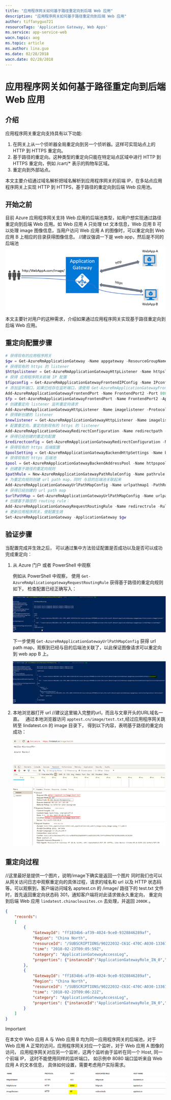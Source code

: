```yaml
---
title: "应用程序网关如何基于路径重定向到后端 Web 应用"
description: "应用程序网关如何基于路径重定向到后端 Web 应用"
author: tiffanyguo721
resourceTags: 'Application Gateway, Web Apps'
ms.service: app-service-web
wacn.topic: aog
ms.topic: article
ms.author: lina.guo
ms.date: 02/28/2018
wacn.date: 02/28/2018
---
```


# 应用程序网关如何基于路径重定向到后端 Web 应用

## 介绍

应用程序网关重定向支持具有以下功能:

1. 在网关上从一个侦听器全局重定向到另一个侦听器。这样可实现站点上的 HTTP 到 HTTPS 重定向。
2. 基于路径的重定向。这种类型的重定向只能在特定站点区域中进行 HTTP 到 HTTPS 重定向，例如 /cart/* 表示的购物车区域。
3. 重定向到外部站点。

本文主要介绍通过域名解析把域名解析到应用程序网关的前端 IP，在多站点应用程序网关上实现 HTTP 到 HTTPS，基于路径的重定向到后端 Web 应用池。

## 开始之前

目前 Azure 应用程序网关支持 Web 应用的后端池类型，如用户想实现通过路径重定向到后端 Web 应用。如 Web 应用 A 只处理 txt 文本信息，Web 应用 B 可以处理 image 图像信息，当用户访问 Web 应用 A 的图像时，可以重定向到 Web 应用 B 上相应的目录获得图像信息。
//建议强调一下是 web app，然后是不同的后端池
![01](media/aog-application-gateway-howto-redirect-to-web-apps/01.png)

本文主要针对用户的这种需求，介绍如果通过应用程序网关实现基于路径重定向到后端 Web 应用。

## 重定向配置步骤

```powershell
# 获得现有的应用程序网关
$gw = Get-AzureRmApplicationGateway -Name appgateway -ResourceGroupName APPGWRG
# 获得现有的 https 的 listener
$httpslistener = Get-AzureRmApplicationGatewayHttpListener -Name httpslistener -ApplicationGateway $gw
# 获得 应用程序网关前端 IP 配置
$fipconfig = Get-AzureRmApplicationGatewayFrontendIPConfig -Name IPconfig -ApplicationGateway $gw
# 添加监听端口，如果已经存在监听端口，请使用 Get-AzureRmApplicationGatewayFrontendPort
Add-AzureRmApplicationGatewayFrontendPort -Name FrontendPort2 -Port 8080 -ApplicationGateway $gw
$fp = Get-AzureRmApplicationGatewayFrontendPort -Name FrontendPort2 -ApplicationGateway $gw
# 创建重定向 listener 监听重定向请求
Add-AzureRmApplicationGatewayHttpListener -Name imagelistener -Protocol Http -FrontendPort $fp -FrontendIPConfiguration $fipconfig -ApplicationGateway $gw -hostname apptest.cn
# 获得新创建的 listener
$newlistener = Get-AzureRmApplicationGatewayHttpListener -Name imagelistener -ApplicationGateway $gw
# 配置重定向，重定向到现有的 https 的 listener
Add-AzureRmApplicationGatewayRedirectConfiguration -Name redirectpath -RedirectType Permanent -TargetListener $httpslistener -IncludePath $true -IncludeQueryString $true -ApplicationGateway $gw
# 获得已经创建的重定向配置
$redirectconfig = Get-AzureRmApplicationGatewayRedirectConfiguration -Name redirectpath -ApplicationGateway $gw
# 获得现有的 https 后端配置
$poolSetting = Get-AzureRmApplicationGatewayBackendHttpSettings -Name backendhttps -ApplicationGateway $gw
# 获得现有的 https 后端池
$pool = Get-AzureRmApplicationGatewayBackendAddressPool -Name httpspool -ApplicationGateway $gw
# 创建基于路径的重定向规则
$pathRule = New-AzureRmApplicationGatewayPathRuleConfig -Name pathrule -Paths "/image/*" -RedirectConfiguration $redirectconfig
# 为重定向规则创建 url path map，同时 与目的后端池关联起来
Add-AzureRmApplicationGatewayUrlPathMapConfig -Name urlpathmap1 -PathRules $pathRule -DefaultBackendAddressPool $pool -DefaultBackendHttpSettings $poolSetting -ApplicationGateway $gw
# 获得已经创建的 url path map
$urlPathMap = Get-AzureRmApplicationGatewayUrlPathMapConfig -Name urlpathmap1 -ApplicationGateway $gw
# 创建基于路径的 routing rule：
Add-AzureRmApplicationGatewayRequestRoutingRule -Name redirectrule -RuleType PathBasedRouting -HttpListener $newlistener -UrlPathMap $urlPathMap -ApplicationGateway $gw
# 更新应用程序网关，使配置生效
Set-AzureRmApplicationGateway -ApplicationGateway $gw
```

## 验证步骤

当配置完成并生效之后， 可以通过集中方法验证配置是否成功以及是否可以成功完成重定向：

1. 从 Azure 门户 或者 PowerShell 中观察

    例如从 PowerShell 中观察， 使用 `Get-AzureRmAplicationgatewayRequestRoutingRule` 获得基于路径的重定向规则如下， 检查配置已经正确写入：

    ![02](media/aog-application-gateway-howto-redirect-to-web-apps/02.png)

    下一步使用 `Get-AzureRmApplicationGatewayUrlPathMapConfig` 获得 url path map，观察到已经与目的后端池关联了，以此保证图像请求可以重定向到 web app B 上。

    ![03](media/aog-application-gateway-howto-redirect-to-web-apps/03.png)

2. 本地浏览器打开 url
//建议这里输入完整的url，而且与文章开头的URL域名一直。
   通过本地浏览器访问 `apptest.cn/image/test.txt`,经过应用程序网关跳转至 lindatest.cn 的 image 目录下， 得到以下内容，表明基于路径的重定向成功：

    ![04](media/aog-application-gateway-howto-redirect-to-web-apps/04.png)

## 重定向过程
//这里最好是提供一个图片，说明/image下确实是返回一个图片
同时我们也可以从网关访问日志中观察重定向的具体过程，请求的域名和 url 以及 HTTP 状态码等。可以观察到，客户端访问域名 apptest.cn 的 /image/ 路径下的 test.txt 文件时，首先返回重定向状态码 301，通知客户端将对此请求做永久重定向， 重定向到后端 Web 应用 `lindatest.chinaclousites.cn` 去处理，并返回 `200OK` 。

```json
{ 
    "records":
    [
        {
            "GatewayId": "ff1834b6-af39-4024-9ce0-9328846289af", 
            "Region": "China North", 
            "resourceId": "/SUBSCRIPTIONS/90222032-C61C-470C-A030-13367B7B2C36/RESOURCEGROUPS/APPGWRG/PROVIDERS/MICROSOFT.NETWORK/APPLICATIONGATEWAYS/APPGATEWAY", "operationName": "ApplicationGatewayAccess", 
            "time": "2018-02-23T09:05:59Z",
            "category": "ApplicationGatewayAccessLog",
            "properties": {"instanceId":"ApplicationGatewayRole_IN_0","clientIP":"111.xx.xx.76","clientPort":37992,"httpMethod":"GET","requestUri":"/image/test.txt","requestQuery":"-","userAgent":"Mozilla/5.0+(Windows+NT+10.0;+Win64;+x64)+AppleWebKit/537.36+(KHTML,+like+Gecko)+Chrome/63.0.3239.132+Safari/537.36","httpStatus":301,"httpVersion":"HTTP/1.1","receivedBytes":494,"sentBytes":365,"timeTaken":110,"sslEnabled":"off","host":"apptest.cn"} 
        },
        { 
            "GatewayId": "ff1834b6-af39-4024-9ce0-9328846289af",
            "Region": "China North",
            "resourceId": "/SUBSCRIPTIONS/90222032-C61C-470C-A030-13367B7B2C36/RESOURCEGROUPS/APPGWRG/PROVIDERS/MICROSOFT.NETWORK/APPLICATIONGATEWAYS/APPGATEWAY", "operationName": "ApplicationGatewayAccess", 
            "time": "2018-02-23T09:06:22Z", 
            "category": "ApplicationGatewayAccessLog", 
            "properties": {"instanceId":"ApplicationGatewayRole_IN_0","clientIP":"111.xx.xx.76","clientPort":31848,"httpMethod":"GET","requestUri":"/image/test.txt","requestQuery":"X-AzureApplicationGateway-CACHE-HIT=0&SERVER-ROUTED=LINDATEST.CHINACLOUDSITES.CN&X-AzureApplicationGateway-LOG-ID=f6b4e19d-e45d-4171-9d73-824623528d42&SERVER-STATUS=200","userAgent":"Mozilla/5.0+(Windows+NT+10.0;+Win64;+x64)+AppleWebKit/537.36+(KHTML,+like+Gecko)+Chrome/63.0.3239.132+Safari/537.36","httpStatus":200,"httpVersion":"HTTP/1.1","receivedBytes":500,"sentBytes":614,"timeTaken":143,"sslEnabled":"on","host":"lindatest.chinacloudsites.cn"} 
        }
    ]
}
```

> [!IMPORTANT] 
> 在本文中 Web 应用 A 与 Web 应用 B 均为同一应用程序网关的后端池，对于 Web 应用 A 正常的访问，应用程序网关对应一个监听，对于 Web 应用 A 图像的访问， 应用程序网关对应另一个监听，这两个监听由于监听在同一个 Host, 同一个前端 IP， 这时不能使用同样的监听端口， 如示例中 8080 端口监听来自 Web 应用 A 的文本信息， 具体如何设置，需要考虑用户实际需求。

![05](media/aog-application-gateway-howto-redirect-to-web-apps/05.png)
